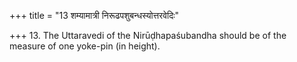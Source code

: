 +++
title = "13 शम्यामात्री निरूढपशुबन्धस्योत्तरवेदिः"

+++
13. The Uttaravedi of the Nirūḍhapaśubandha should be of the measure of one yoke-pin (in height).
